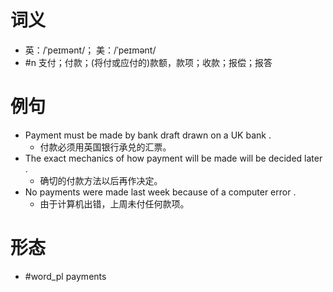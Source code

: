 # 词义
- 英：/ˈpeɪmənt/； 美：/ˈpeɪmənt/
- #n 支付；付款；(将付或应付的)款额，款项；收款；报偿；报答
# 例句
- Payment must be made by bank draft drawn on a UK bank .
	- 付款必须用英国银行承兑的汇票。
- The exact mechanics of how payment will be made will be decided later .
	- 确切的付款方法以后再作决定。
- No payments were made last week because of a computer error .
	- 由于计算机出错，上周未付任何款项。
# 形态
- #word_pl payments

